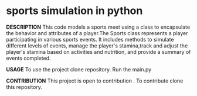 # sports simulation in python

**DESCRIPTION**
This code models a sports meet using a class to encapsulate the behavior and attributes of a player.The Sports class represents a player participating in various sports events. It includes methods to simulate different levels of events, manage the player's stamina,track and adjust the player's stamina based on activities and nutrition, and provide a summary of events completed.

**USAGE**
To use the project clone repository.
Run the main.py

**CONTRIBUTION**
This project is open to contribution .
To contribute clone this repository.
